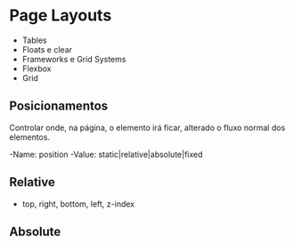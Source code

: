 # Page Layouts

- Tables
- Floats e clear
- Frameworks e Grid Systems
- Flexbox
- Grid

## Posicionamentos

Controlar onde, na página, o elemento irá ficar, alterado o fluxo normal dos elementos.

-Name: position
-Value: static|relative|absolute|fixed

## Relative

- top, right, bottom, left, z-index

## Absolute